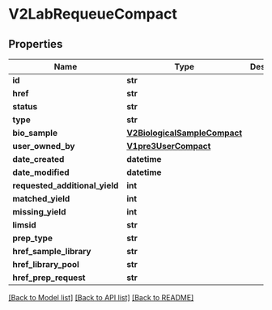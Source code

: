 # V2LabRequeueCompact

## Properties
Name | Type | Description | Notes
------------ | ------------- | ------------- | -------------
**id** | **str** |  | 
**href** | **str** |  | [optional] 
**status** | **str** |  | [optional] 
**type** | **str** |  | [optional] 
**bio_sample** | [**V2BiologicalSampleCompact**](V2BiologicalSampleCompact.md) |  | [optional] 
**user_owned_by** | [**V1pre3UserCompact**](V1pre3UserCompact.md) |  | [optional] 
**date_created** | **datetime** |  | [optional] 
**date_modified** | **datetime** |  | [optional] 
**requested_additional_yield** | **int** |  | [optional] 
**matched_yield** | **int** |  | [optional] 
**missing_yield** | **int** |  | [optional] 
**limsid** | **str** |  | [optional] 
**prep_type** | **str** |  | [optional] 
**href_sample_library** | **str** |  | [optional] 
**href_library_pool** | **str** |  | [optional] 
**href_prep_request** | **str** |  | [optional] 

[[Back to Model list]](../README.md#documentation-for-models) [[Back to API list]](../README.md#documentation-for-api-endpoints) [[Back to README]](../README.md)

